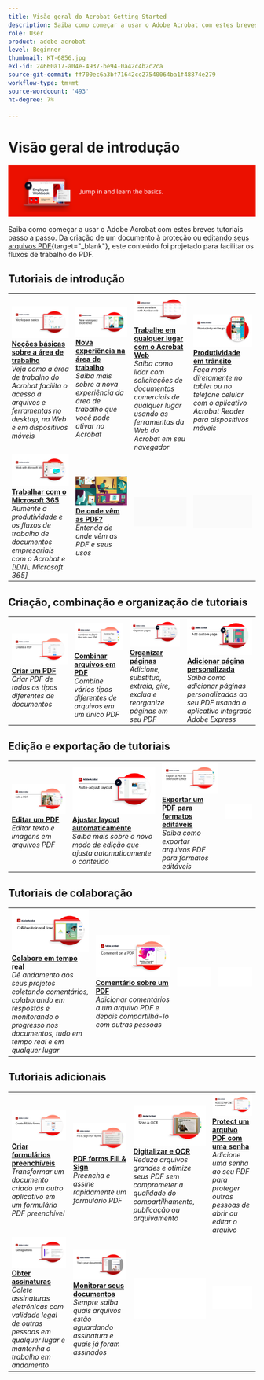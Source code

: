 ```yaml
---
title: Visão geral do Acrobat Getting Started
description: Saiba como começar a usar o Adobe Acrobat com estes breves tutoriais passo a passo (1-2 min)
role: User
product: adobe acrobat
level: Beginner
thumbnail: KT-6856.jpg
exl-id: 24660a17-a04e-4937-be94-0a42c4b2c2ca
source-git-commit: ff700ec6a3bf71642cc27540064ba1f48874e279
workflow-type: tm+mt
source-wordcount: '493'
ht-degree: 7%

---
```


# Visão geral de introdução

![Imagem de Introdução ao Acrobat](../assets/Hero-GettingStarted.png)

Saiba como começar a usar o Adobe Acrobat com estes breves tutoriais passo a passo. Da criação de um documento à proteção ou [editando seus arquivos PDF](https://www.adobe.com/br/acrobat/online/pdf-editor.html
){target=&quot;_blank&quot;}, este conteúdo foi projetado para facilitar os fluxos de trabalho do PDF.

## Tutoriais de introdução

<table style="table-layout:fixed">
<tr>
  <td>
    <a href="get-to-know-the-acrobat-dc-interface.md">
      <img alt="Noções básicas sobre a área de trabalho" src="../assets/Workspace_1280.png" />
    </a>
    <div>
    <a href="get-to-know-the-acrobat-dc-interface.md"><strong>Noções básicas sobre a área de trabalho</strong></a>
    </div>
    <em>Veja como a área de trabalho do Acrobat facilita o acesso a arquivos e ferramentas no desktop, na Web e em dispositivos móveis</em>
    <br>
  </td>
  <td>
    <a href="new-workspace.md">
      <img alt="Nova experiência na área de trabalho" src="../assets/NewWorkspace.png" />
    </a>
    <div>
    <a href="new-workspace.md"><strong>Nova experiência na área de trabalho</strong></a>
    </div>
    <em>Saiba mais sobre a nova experiência da área de trabalho que você pode ativar no Acrobat</em>
    <br>
  </td>
  <td>
    <a href="acrobatweb.md">
      <img alt="Trabalhe em qualquer lugar com o Acrobat Web" src="../assets/Acrobatweb_1280.png" />
    </a>
    <div>
    <a href="acrobatweb.md"><strong>Trabalhe em qualquer lugar com o Acrobat Web</strong></a>
    </div>
    <em>Saiba como lidar com solicitações de documentos comerciais de qualquer lugar usando as ferramentas da Web do Acrobat em seu navegador</em>
    <br>
  </td>
  <td>
    <a href="productivity.md">
      <img alt="Produtividade em trânsito" src="../assets/Productivity_1280.png" />
    </a>
    <div>
     <a href="productivity.md"><strong>Produtividade em trânsito</strong></a>
    </div>
    <em>Faça mais diretamente no tablet ou no telefone celular com o aplicativo Acrobat Reader para dispositivos móveis</em>
    <br>
  </td>
</tr>
<tr>
    <td>
      <a href="../integrate/integrate-overview.md#microsoft">
        <img alt="Trabalhar com o Microsoft 365" src="../assets/WorkMicrosoft365_1280.png" />
      </a>
      <div>
      <a href="../integrate/integrate-overview.md#microsoft"><strong>Trabalhar com o Microsoft 365</strong></a>
      </div>
      <em>Aumente a produtividade e os fluxos de trabalho de documentos empresariais com o Acrobat e [!DNL Microsoft 365]</em>
      <br>
    </td>
    <td>
      <a href="where-do-pdfs-come-from.md">
        <img alt="De onde vêm as PDF?" src="../assets/WherePDFs.jpg" />
      </a>
      <div>
      <a href="where-do-pdfs-come-from.md"><strong>De onde vêm as PDF?</strong></a>
      </div>
      <em>Entenda de onde vêm as PDF e seus usos</em>
      <br>
    </td>
    <td>
    <img alt="Espaçador" src="../assets/Grayspacer.png" />
      <div>
      <br>
    </td>
    <td>
    <img alt="Espaçador" src="../assets/Grayspacer.png" />
      <div>
      <br>
    </td>
  </tr>
  </table>

## Criação, combinação e organização de tutoriais

<table style="table-layout:fixed">
  <tr>
    <td>
      <a href="create-pdf.md">
        <img alt="Criar arquivos PDF" src="../assets/Create.jpg" />
      </a>
      <div>
      <a href="create-pdf.md"><strong>Criar um PDF</strong></a>
      </div>
      <em>Criar PDF de todos os tipos diferentes de documentos</em>
      <br>
    </td>
    <td>
      <a href="combine-to-pdf.md">
        <img alt="Combine Files para PDF" src="../assets/Combine.jpg" />
      </a>
      <div>
      <a href="combine-to-pdf.md"><strong>Combinar arquivos em PDF</strong></a>
      </div>
      <em>Combine vários tipos diferentes de arquivos em um único PDF</em>
      <br>
    </td>
    <td>
      <a href="organize.md">
        <img alt="Organizar páginas" src="../assets/Organize.png" />
      </a>
      <div>
      <a href="organize.md"><strong>Organizar páginas</strong></a>
      </div>
      <em>Adicione, substitua, extraia, gire, exclua e reorganize páginas em seu PDF</em>
      <br>
    </td>
    <td>
      <a href="add-custom-page.md">
        <img alt="Adicionar página personalizada" src="../assets/Custompage.png" />
      </a>
      <div>
      <a href="add-custom-page.md"><strong>Adicionar página personalizada</strong></a>
      </div>
      <em>Saiba como adicionar páginas personalizadas ao seu PDF usando o aplicativo integrado Adobe Express</em>
      <br>
    </td>
  </tr>
  </table>

## Edição e exportação de tutoriais

<table style="table-layout:fixed">
  <tr>
    <td>
      <a href="edit-pdf.md">
        <img alt="Editar um PDF" src="../assets/Edit.jpg" />
      </a>
      <div>
      <a href="edit-pdf.md"><strong>Editar um PDF</strong></a>
      </div>
      <em>Editar texto e imagens em arquivos PDF</em>
      <br>
    </td>
    <td>
      <a href="auto-adjust-layout.md">
        <img alt="Ajustar layout automaticamente" src="../assets/Autoadjust.png" />
      </a>
      <div>
      <a href="auto-adjust-layout.md"><strong>Ajustar layout automaticamente</strong></a>
      </div>
      <em>Saiba mais sobre o novo modo de edição que ajusta automaticamente o conteúdo</em>
      <br>
    </td>
    <td>
      <a href="export-pdf.md">
        <img alt="Exportar um PDF para formatos editáveis" src="../assets/Export.jpg" />
      </a>
      <div>
      <a href="export-pdf.md"><strong>Exportar um PDF para formatos editáveis</strong></a>
      </div>
      <em>Saiba como exportar arquivos PDF para formatos editáveis</em>
      <br>
    </td>
    <td>
    <img alt="Espaçador" src="../assets/Whitespacer.png" />
      <div>
      <br>
    </td>
  </tr>
  </table>

## Tutoriais de colaboração

<table style="table-layout:fixed">
  <tr>
    <td>
      <a href="collaborate.md">
        <img alt="Colabore em tempo real" src="../assets/Collaborate_1280.png" />
      </a>
      <div>
      <a href="collaborate.md"><strong>Colabore em tempo real</strong></a>
      </div>
      <em>Dê andamento aos seus projetos coletando comentários, colaborando em respostas e monitorando o progresso nos documentos, tudo em tempo real e em qualquer lugar</em>
      <br>
    </td>
    <td>
      <a href="comment-on-pdf-files.md">
        <img alt="Comentário sobre um PDF" src="../assets/Comment.jpg" />
      </a>
      <div>
      <a href="comment-on-pdf-files.md"><strong>Comentário sobre um PDF</strong></a>
      </div>
      <em>Adicionar comentários a um arquivo PDF e depois compartilhá-lo com outras pessoas</em>
      <br>
    </td>
    <td>
    <img alt="Espaçador" src="../assets/Whitespacer.png" />
      <div>
      <br>
    </td>
    <td>
    <img alt="Espaçador" src="../assets/Whitespacer.png" />
      <div>
      <br>
    </td>
</tr>
</table>

## Tutoriais adicionais

<table style="table-layout:fixed">
<tr>
  <td>
    <a href="create-fillable-forms.md">
      <img alt="Criar formulários preenchíveis" src="../assets/Form_1280.png" />
    </a>
    <div>
    <a href="create-fillable-forms.md"><strong>Criar formulários preenchíveis</strong></a>
    </div>
    <em>Transformar um documento criado em outro aplicativo em um formulário PDF preenchível</em>
    <br>
  </td>
  <td>
    <a href="fill-and-sign.md">
      <img alt="Preencher e assinar um formulário PDF" src="../assets/FillSign_1280.png" />
    </a>
    <div>
    <a href="fill-and-sign.md"><strong>PDF forms Fill &amp; Sign</strong></a>
    </div>
    <em>Preencha e assine rapidamente um formulário PDF</em>
    <br>
  </td>
  <td>
    <a href="scan-and-ocr.md">
      <img alt="Digitalizar e OCR" src="../assets/Scan.jpg" />
    </a>
    <div>
    <a href="scan-and-ocr.md"><strong>Digitalizar e OCR</strong></a>
    </div>
    <em>Reduza arquivos grandes e otimize seus PDF sem comprometer a qualidade do compartilhamento, publicação ou arquivamento</em>
    <br>
  </td>
  <td>
    <a href="password-protect.md">
      <img alt="Protect um arquivo PDF com uma senha" src="../assets/Protect.jpg" />
    </a>
    <div>
    <a href="password-protect.md"><strong>Protect um arquivo PDF com uma senha</strong></a>
    </div>
    <em>Adicione uma senha ao seu PDF para proteger outras pessoas de abrir ou editar o arquivo</em>
    <br>
  </td>
</tr>
<tr>
  <td>
    <a href="signatures.md">
      <img alt="Obter assinaturas" src="../assets/Signatures_1280.png" />
    </a>
    <div>
    <a href="signatures.md"><strong>Obter assinaturas</strong></a>
    </div>
    <em>Colete assinaturas eletrônicas com validade legal de outras pessoas em qualquer lugar e mantenha o trabalho em andamento</em>
    <br>
  </td>
  <td>
    <a href="track.md">
      <img alt="Monitorar seus documentos" src="../assets/Track_1280.png" />
    </a>
    <div>
    <a href="track.md"><strong>Monitorar seus documentos</strong></a>
    </div>
    <em>Sempre saiba quais arquivos estão aguardando assinatura e quais já foram assinados</em>
    <br>
  </td>
  <td>
   <img alt="Espaçador" src="../assets/Whitespacer.png" />
    <div>
    <br>
  </td>
  <td>
   <img alt="Espaçador" src="../assets/Whitespacer.png" />
    <div>
    <br>
  </td>
</tr>
</table>
